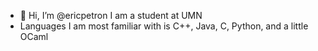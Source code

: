 - 👋 Hi, I’m @ericpetron I am a student at UMN
- Languages I am most familiar with is C++, Java, C, Python, and a little OCaml

<!---
swaggysack/swaggysack is a ✨ special ✨ repository because its `README.md` (this file) appears on your GitHub profile.
You can click the Preview link to take a look at your changes.
--->
